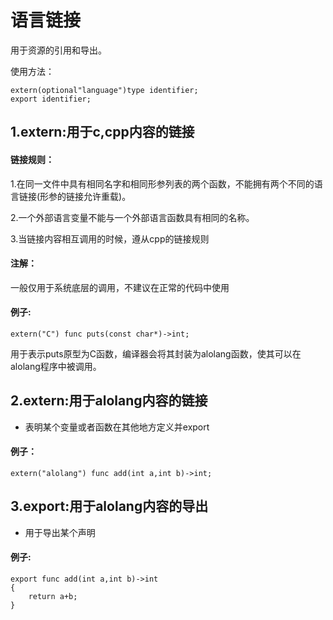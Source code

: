 # 语言链接
用于资源的引用和导出。

使用方法：

```alolang
extern(optional"language")type identifier;
export identifier;
```

## 1.extern:用于c,cpp内容的链接

#### 链接规则：

1.在同一文件中具有相同名字和相同形参列表的两个函数，不能拥有两个不同的语言链接(形参的链接允许重载)。

2.一个外部语言变量不能与一个外部语言函数具有相同的名称。

3.当链接内容相互调用的时候，遵从cpp的链接规则

#### 注解：

一般仅用于系统底层的调用，不建议在正常的代码中使用

#### 例子:

```
extern("C") func puts(const char*)->int;
```

用于表示puts原型为C函数，编译器会将其封装为alolang函数，使其可以在alolang程序中被调用。

## 2.extern:用于alolang内容的链接

* 表明某个变量或者函数在其他地方定义并export

#### 例子：

```
extern("alolang") func add(int a,int b)->int;
```

## 3.export:用于alolang内容的导出

* 用于导出某个声明

#### 例子:

```
export func add(int a,int b)->int
{
	return a+b;
}
```

